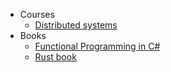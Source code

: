 - Courses
    - [Distributed systems](courses/distributed_systems_course/)
- Books
    - [Functional Programming in C#](books/functional_programming_in_csharp/)
    - [Rust book](books/rust_book/)
